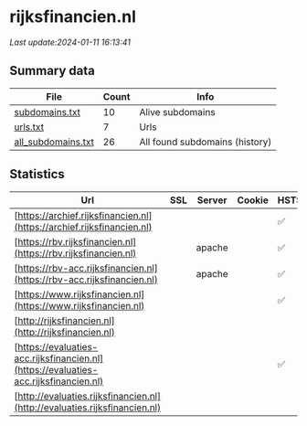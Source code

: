 # rijksfinancien.nl
*Last update:2024-01-11 16:13:41*
## Summary data
| File       | Count | Info |
|------------|-------|------|
|[subdomains.txt](/data/rijksfinancien/subdomains.txt)|10|Alive subdomains|
|[urls.txt](/data/rijksfinancien/urls.txt)|7|Urls|
|[all_subdomains.txt](/data/rijksfinancien/all_subdomains.txt)|26|All found subdomains (history)|
## Statistics
| Url | SSL | Server | Cookie | HSTS | CSP | XFO | XXP | RP | Tech |
|------------|-------|------|------|------|------|------|------|------|------|
|[https://archief.rijksfinancien.nl](https://archief.rijksfinancien.nl)| | | |:white_check_mark: | |:white_check_mark: | |:white_check_mark: | |:white_check_mark: | |Bootstrap Drupal HST...| |
|[https://rbv.rijksfinancien.nl](https://rbv.rijksfinancien.nl)| |apache| |:white_check_mark: | | |:white_check_mark: | | |:white_check_mark: | |Apache HTTP Server D...| |
|[https://rbv-acc.rijksfinancien.nl](https://rbv-acc.rijksfinancien.nl)| |apache| |:white_check_mark: | | |:white_check_mark: | | |:white_check_mark: | |Apache HTTP Server D...| |
|[https://www.rijksfinancien.nl](https://www.rijksfinancien.nl)| | | |:white_check_mark: | |:white_check_mark: | |:white_check_mark: | |:white_check_mark: | |Drupal HSTS PHP| |
|[http://rijksfinancien.nl](http://rijksfinancien.nl)| | | | | | | |:white_check_mark: | |F5 BigIP| |
|[https://evaluaties-acc.rijksfinancien.nl](https://evaluaties-acc.rijksfinancien.nl)| | | |:white_check_mark: | | | | |:white_check_mark: | |HSTS| |
|[http://evaluaties.rijksfinancien.nl](http://evaluaties.rijksfinancien.nl)| | | | | | | |:white_check_mark: | || |